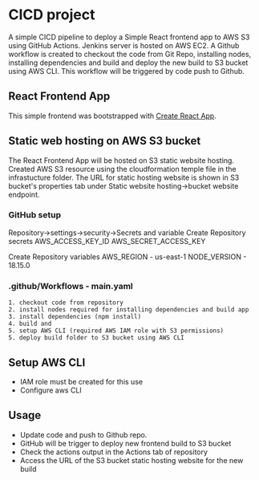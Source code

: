 # CICD project
A simple CICD pipeline to deploy a Simple React frontend app to AWS S3 using GitHub Actions. Jenkins server is hosted on AWS EC2. A Github workflow is created to checkout the code from Git Repo, installing nodes, installing dependencies and build and deploy the new build to S3 bucket using AWS CLI. This workflow will be triggered by code push to Github.

## React Frontend App
This simple frontend was bootstrapped with [Create React App](https://github.com/facebook/create-react-app).

## Static web hosting on AWS S3 bucket
The React Frontend App will be hosted on S3 static website hosting. Created AWS S3 resource using the cloudformation temple file in the infrastucture folder. The URL for static hosting website is shown in S3 bucket's properties tab under Static website hosting->bucket website endpoint.

### GitHub setup
Repository->settings->security->Secrets and variable
Create Repository secrets
AWS_ACCESS_KEY_ID
AWS_SECRET_ACCESS_KEY

Create Repository variables
AWS_REGION - us-east-1
NODE_VERSION - 18.15.0

### .github/Workflows - main.yaml
    1. checkout code from repository
    2. install nodes required for installing dependencies and build app
    3. install dependencies (npm install)
    4. build and 
    5. setup AWS CLI (required AWS IAM role with S3 permissions)
    5. deploy build folder to S3 bucket using AWS CLI

## Setup AWS CLI 
- IAM role must be created for this use
- Configure aws CLI

## Usage
- Update code and push to Github repo.
- GitHub will be trigger to deploy new frontend build to S3 bucket
- Check the actions output in the Actions tab of repository
- Access the URL of the S3 bucket static hosting website for the new build